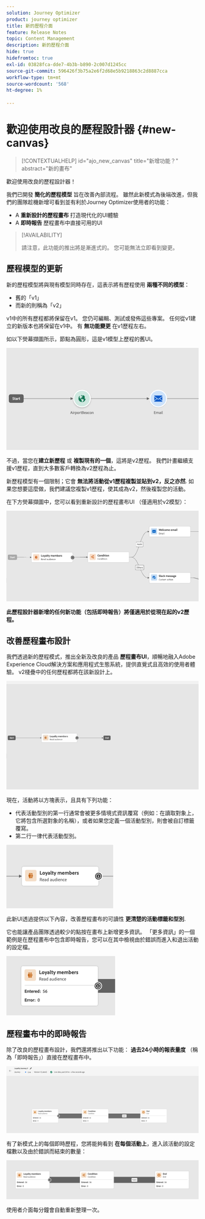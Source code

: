 ```yaml
---
solution: Journey Optimizer
product: journey optimizer
title: 新的歷程介面
feature: Release Notes
topic: Content Management
description: 新的歷程介面
hide: true
hidefromtoc: true
exl-id: 03828fca-dde7-4b3b-b890-2c007d1245cc
source-git-commit: 596426f3b75a2e6f2d68e5b9218863c2d8887cca
workflow-type: tm+mt
source-wordcount: '568'
ht-degree: 1%

---
```


# 歡迎使用改良的歷程設計器 {#new-canvas}

>[!CONTEXTUALHELP]
>id="ajo_new_canvas"
>title="新增功能？"
>abstract="新的畫布"

歡迎使用改良的歷程設計器！

我們已開發 **簡化的歷程模型** 旨在改善內部流程。 雖然此新模式為後端改進，但我們的團隊趁機新增可看到並有利於Journey Optimizer使用者的功能：

* A **重新設計的歷程畫布** 打造現代化的UI體驗
* A **即時報告** 歷程畫布中直接可用的UI

>[!AVAILABILITY]
>
>請注意，此功能的推出將是漸進式的。 您可能無法立即看到變更。

## 歷程模型的更新

新的歷程模型將與現有模型同時存在，這表示將有歷程使用 **兩種不同的模型**：

* 舊的「v1」
* 而新的則稱為「v2」

v1中的所有歷程都將保留在v1。 您仍可編輯、測試或發佈這些專案。 任何從v1建立的新版本也將保留在v1中。 有 **無功能變更** 在v1歷程左右。

如以下熒幕擷圖所示，節點為圓形，這是v1模型上歷程的舊UI。

![](assets/new-canvas.png)

不過，當您在&#x200B;**建立新歷程** 或 **複製現有的一個**，這將是v2歷程。  我們計畫繼續支援v1歷程，直到大多數客戶轉換為v2歷程為止。

新歷程模型有一個限制；它會 **無法將活動從v1歷程複製並貼到v2，反之亦然**. 如果您想要這麼做，我們建議您複製v1歷程，使其成為v2，然後複製您的活動。

在下方熒幕擷圖中，您可以看到重新設計的歷程畫布UI （僅適用於v2模型）：

![](assets/new-canvas2.png)

**此歷程設計器新增的任何新功能（包括即時報告）將僅適用於從現在起的v2歷程。**

## 改善歷程畫布設計

我們透過新的歷程模式，推出全新及改良的產品 **歷程畫布UI**，順暢地融入Adobe Experience Cloud解決方案和應用程式生態系統，提供直覺式且高效的使用者體驗。 v2棧疊中的任何歷程都將在該新設計上。

![](assets/new-canvas3.gif)

現在，活動將以方塊表示，且具有下列功能：

* 代表活動型別的第一行通常會被更多情境式資訊覆寫（例如：在讀取對象上，它將包含所選對象的名稱），或者如果您定義一個活動型別，則會被自訂標籤覆寫。
* 第二行一律代表活動型別。

![](assets/new-canvas4.png)

此新UI透過提供以下內容，改善歷程畫布的可讀性 **更清楚的活動標籤和型別**.

它也能讓產品團隊透過較少的點按在畫布上新增更多資訊。 「更多資訊」的一個範例是在歷程畫布中包含即時報告，您可以在其中檢視由於錯誤而進入和退出活動的設定檔。

![](assets/new-canvas5.png)


## 歷程畫布中的即時報告

除了改良的歷程畫布設計，我們還將推出以下功能： **過去24小時的報表量度** （稱為「即時報告」）直接在歷程畫布中。

![](assets/new-canvas6bis.png)

有了新模式上的每個即時歷程，您將能夠看到 **在每個活動上**，進入該活動的設定檔數以及由於錯誤而結束的數量：

![](assets/new-canvas8.png)

<!--`
With every live journey on the new model, you will be able to see two types of "last 24 hours" reporting information:

* On a **new insert**, you will see:
    * The number of profiles that have been exported for audience-triggered journeys. You will see the number of profiles available in the last export job alongside the time when that export has been made.
    * The number of profiles who exited the journey
    * The percentage of errors
    ![](assets/new-canvas7.png)
* **On each activity**, you will see the number of profiles who entered that activity and the number who exited because of an error:
    ![](assets/new-canvas8.png)
-->

使用者介面每分鐘會自動重新整理一次。

<!--
Please note that you may see differences between the number of exported profiles and the number of profiles flowing through the journey. The exported profiles count only provides information about the last export job being made while the number of profiles entering an activity only contains profiles who did it in the last 24 hours. This can especially be visible on recurring daily journeys as there could be a data overlap between two days.
-->
